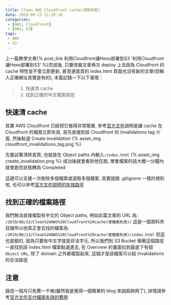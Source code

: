 ```yaml
---
title: Clean AWS Cloudfront cache(清除快取)
date: 2019-08-13 21:20:10
categories:
 - [AWS, Cloudfront]
 - [AWS, S3]
tags:
 - AWS
 - S3
---
```


上一篇教學文章{% post_link 利用Cloudfront讓Hexo部署到S3 '利用Cloudfront讓Hexo部署到S3' %}完成後, 只要改變文章再次 deploy 上去因為 Cloudfront 的 cache 特性並不會立即更新, 甚至連首頁的 index.html 頁面也沒有新的文章(但輸入正確網址其實是有的), 本篇記錄一下以下事情：
>1. 快速清 cache
>2. 找到正確的中文檔案路徑

## 快速清 cache
其實 AWS Cloudfront 已經把它做得非常簡單, 參考[官方文件](https://docs.aws.amazon.com/zh_tw/AmazonCloudFront/latest/DeveloperGuide/Invalidation.html#invalidating-objects-console)說明是讓 cache 在 Cloudfront 的檔案立即失效, 首先直接到該 Cloudfront 的 Invalidations tag 介面, 然後點選 Create invalidation
{% asset_img cloudfront_invalidations_tag.png %}

先嘗試著清除首頁, 也就是在 Object paths 內輸入`/index.html`
{% asset_img create_invalidation.png %}
成功後就會看到他在跑, 單隻檔案的話大概一分鐘內就會跑完狀態轉為 Completed

這邊可以支援一次刪除多個檔案或選取多個檔案, 其實就跟 .gitignore 一樣的規則啦, 也可以參考[官方文件說明的失效路徑](https://docs.aws.amazon.com/zh_tw/AmazonCloudFront/latest/DeveloperGuide/Invalidation.html#invalidation-specifying-objects-paths)

## 找到正確的檔案路徑
我們無法直接複製有中文的 Object paths, 例如此篇文章的 URL 為:
`/2019/08/13/Clean%20AWS%20Cloudfront%20cache(使檔案失效)/`
這是一個資料夾目錄所以他真正會去找的檔案為:
`/2019/08/13/Clean%20AWS%20Cloudfront%20cache(使檔案失效)/index.html`
但這也是錯的, 因為只要有中文字就是非法字元, 所以我們到 S3 Bucket 循著這個路徑一直找到該 index.html 檔案點選進去, 在 Overview 的畫面拉到最底下有個 `Object URL`, 除了 domain 之外都複製起來, 這個才是該檔案可以給 Invalidations 的合法路徑

## 注意
路徑一個月只免費一千條(雖然我是覺得一個簡單的 blog 來說超夠用了), 詳情請參考[官方文件支付檔案失效的費用](https://docs.aws.amazon.com/zh_tw/AmazonCloudFront/latest/DeveloperGuide/Invalidation.html#PayingForInvalidation)
